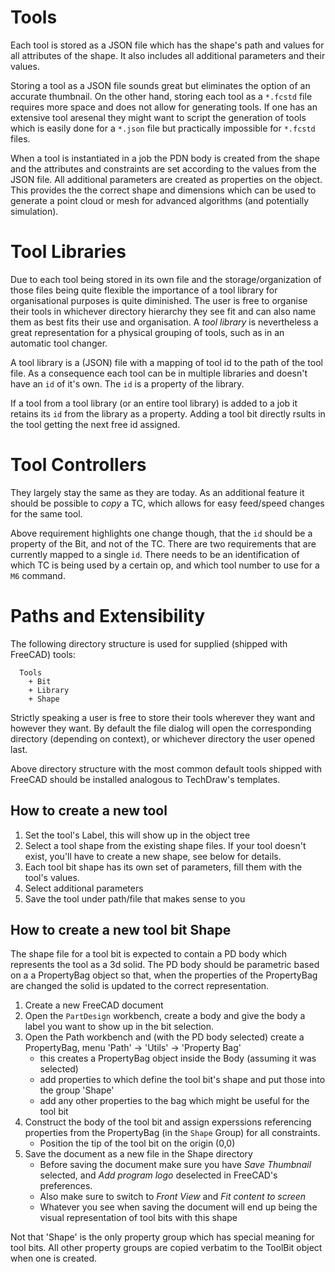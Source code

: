 # Tools

Each tool is stored as a JSON file which has the shape's path and values for all attributes of the shape.
It also includes all additional parameters and their values.

Storing a tool as a JSON file sounds great but eliminates the option of an accurate thumbnail. On the other hand,
storing each tool as a `*.fcstd` file requires more space and does not allow for generating tools. If one has an
extensive tool aresenal they might want to script the generation of tools which is easily done for a `*.json` file but
practically impossible for `*.fcstd` files.

When a tool is instantiated in a job the PDN body is created from the shape and the attributes and constraints are set
according to the values from the JSON file. All additional parameters are created as properties on the object. This
provides the the correct shape and dimensions which can be used to generate a point cloud or mesh for advanced
algorithms (and potentially simulation).

# Tool Libraries

Due to each tool being stored in its own file and the storage/organization of those files being quite flexible the
importance of a tool library for organisational purposes is quite diminished. The user is free to organise their tools
in whichever directory hierarchy they see fit and can also name them as best fits their use and organisation. A
_tool library_ is nevertheless a great representation for a physical grouping of tools, such as in an automatic tool
changer.

A tool library is a (JSON) file with a mapping of tool id to the path of the tool file. As a consequence each tool
can be in multiple libraries and doesn't have an `id` of it's own. The `id` is a property of the library.

If a tool from a tool library (or an entire tool library) is added to a job it retains its `id` from the library as a
property. Adding a tool bit directly rsults in the tool getting the next free id assigned.

# Tool Controllers

They largely stay the same as they are today. As an additional feature it should be possible to _copy_ a TC, which
allows for easy feed/speed changes for the same tool.

Above requirement highlights one change though, that the `id` should be a property of the Bit, and not of the TC.
There are two requirements that are currently mapped to a single `id`. There needs to be an identification of which
TC is being used by a certain op, and which tool number to use for a `M6` command.

# Paths and Extensibility

The following directory structure is used for supplied (shipped with FreeCAD) tools:
```
  Tools
    + Bit
    + Library
    + Shape
```

Strictly speaking a user is free to store their tools wherever they want and however they want. By default the file
dialog will open the corresponding directory (depending on context), or whichever directory the user opened last.

Above directory structure with the most common default tools shipped with FreeCAD should be installed analogous to
TechDraw's templates.

## How to create a new tool

1. Set the tool's Label, this will show up in the object tree
1. Select a tool shape from the existing shape files. If your tool doesn't exist, you'll have to create a new shape,
   see below for details.
1. Each tool bit shape has its own set of parameters, fill them with the tool's values.
1. Select additional parameters
1. Save the tool under path/file that makes sense to you


## How to create a new tool bit Shape

The shape file for a tool bit is expected to contain a PD body which represents the tool as a 3d solid. The PD body
should be parametric based on a a PropertyBag object so that, when the properties of the PropertyBag are changed the
solid is updated to the correct representation.

1. Create a new FreeCAD document
1. Open the `PartDesign` workbench, create a body and give the body a label you want to show up in the bit selection.
1. Open the Path workbench and (with the PD body selected) create a PropertyBag,
   menu 'Path' -> 'Utils' -> 'Property Bag'
   * this creates a PropertyBag object inside the Body (assuming it was selected)
   * add properties to which define the tool bit's shape and put those into the group 'Shape'
   * add any other properties to the bag which might be useful for the tool bit
1. Construct the body of the tool bit and assign experssions referencing properties from the PropertyBag (in the
   `Shape` Group) for all constraints.
   * Position the tip of the tool bit on the origin (0,0)
1. Save the document as a new file in the Shape directory
   * Before saving the document make sure you have _Save Thumbnail_ selected, and _Add program logo_ deselected in
     FreeCAD's preferences.
   * Also make sure to switch to _Front View_ and _Fit content to screen_
   * Whatever you see when saving the document will end up being the visual representation of tool bits with this shape

Not that 'Shape' is the only property group which has special meaning for tool bits. All other property groups are
copied verbatim to the ToolBit object when one is created.
